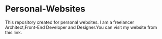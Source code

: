 # Personal-Websites
This repository created for personal websites.
I am a freelancer Architect,Front-End Developer and Designer.You can visit my website from this link.
